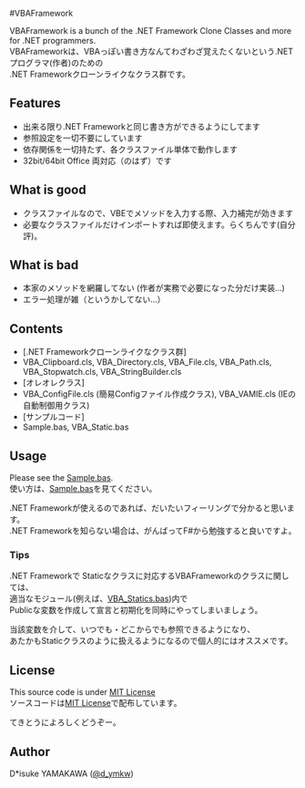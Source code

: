 #VBAFramework

VBAFramework is a bunch of the .NET Framework Clone Classes and more for .NET programmers.  
VBAFrameworkは、VBAっぽい書き方なんてわざわざ覚えたくないという.NETプログラマ(作者)のための  
.NET Frameworkクローンライクなクラス群です。

## Features
* 出来る限り.NET Frameworkと同じ書き方ができるようにしてます
* 参照設定を一切不要にしています
* 依存関係を一切持たず、各クラスファイル単体で動作します
* 32bit/64bit Office 両対応（のはず）です

## What is good
* クラスファイルなので、VBEでメソッドを入力する際、入力補完が効きます
* 必要なクラスファイルだけインポートすれば即使えます。らくちんです(自分評)。

## What is bad
* 本家のメソッドを網羅してない (作者が実務で必要になった分だけ実装...)
* エラー処理が雑（というかしてない...）

## Contents
- [.NET Frameworkクローンライクなクラス群]
- VBA_Clipboard.cls, VBA_Directory.cls, VBA_File.cls, VBA_Path.cls, VBA_Stopwatch.cls, VBA_StringBuilder.cls
- [オレオレクラス]
- VBA_ConfigFile.cls (簡易Configファイル作成クラス), VBA_VAMIE.cls (IEの自動制御用クラス)
- [サンプルコード]
- Sample.bas, VBA_Static.bas

## Usage
Please see the [Sample.bas](https://github.com/dck-jp/VBAFramework/blob/master/Sample.bas).  
使い方は、[Sample.bas](https://github.com/dck-jp/VBAFramework/blob/master/Sample.bas)を見てください。

.NET Frameworkが使えるのであれば、だいたいフィーリングで分かると思います。  
.NET Frameworkを知らない場合は、がんばってF#から勉強すると良いですよ。

### Tips
.NET Frameworkで Staticなクラスに対応するVBAFrameworkのクラスに関しては、  
適当なモジュール(例えば、[VBA_Statics.bas](https://github.com/dck-jp/VBAFramework/blob/master/VBA_Static.bas))内で  
Publicな変数を作成して宣言と初期化を同時にやってしまいましょう。

当該変数を介して、いつでも・どこからでも参照できるようになり、  
あたかもStaticクラスのように扱えるようになるので個人的にはオススメです。


## License
This source code is under [MIT License](https://github.com/dck-jp/VBAFramework/blob/master/LICENSE)  
ソースコードは[MIT License](https://github.com/dck-jp/VBAFramework/blob/master/LICENSE)で配布しています。

てきとうによろしくどうぞー。

## Author
D*isuke YAMAKAWA ([@d_ymkw](https://twitter.com/d_ymkw))
